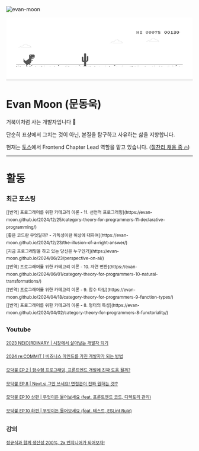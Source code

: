 <img src="https://komarev.com/ghpvc/?username=evan-moon&label=Profile%20views&color=0e75b6&style=flat" alt="evan-moon" />

![dino.gif](./dino.gif)

# Evan Moon (문동욱)

거북이처럼 사는 개발자입니다 🐢

단순히 표상에서 그치는 것이 아닌, 본질을 탐구하고 사유하는 삶을 지향합니다.

현재는 [토스](https://toss.im/)에서 Frontend Chapter Lead 역할을 맡고 있습니다. ([절찬리 채용 중 🔥](https://toss.im/career/job-detail?job_id=4664498003))

---


# 활동

### 최근 포스팅

<!-- BLOG-POST-LIST:START --><sup>[[번역] 프로그래머를 위한 카테고리 이론 - 11. 선언적 프로그래밍](https://evan-moon.github.io/2024/12/25/category-theory-for-programmers-11-declarative-programming/)</sup><br /><sup>[좋은 코드란 무엇일까? - 가독성이란 허상에 대하여](https://evan-moon.github.io/2024/12/23/the-illusion-of-a-right-answer/)</sup><br /><sup>[지금 프로그래밍을 하고 있는 당신은 누구인가](https://evan-moon.github.io/2024/06/23/perspective-on-ai/)</sup><br /><sup>[[번역] 프로그래머를 위한 카테고리 이론 - 10. 자연 변환](https://evan-moon.github.io/2024/06/01/category-theory-for-programmers-10-natural-transformations/)</sup><br /><sup>[[번역] 프로그래머를 위한 카테고리 이론 - 9. 함수 타입](https://evan-moon.github.io/2024/04/18/category-theory-for-programmers-9-function-types/)</sup><br /><sup>[[번역] 프로그래머를 위한 카테고리 이론 - 8. 펑터의 특성](https://evan-moon.github.io/2024/04/02/category-theory-for-programmers-8-functoriality/)</sup><br /><!-- BLOG-POST-LIST:END -->

### Youtube
<sup>[2023 NE(O)RDINARY | 시장에서 살아남는 개발자 되기](https://youtu.be/BuU7JVune-s?si=8YOIt54_1IPaUSyj)<sup>

<sup>[2024 re:COMMIT | 비즈니스 마인드를 가진 개발자가 되는 방법](https://youtu.be/NCZ2tpa8kiY?si=sWqGObwnzj5ntPiS)</sup>

<sup>[모닥불 EP.2 | 함수형 프로그래밍, 프론트엔드 개발에 진짜 도움 될까?](https://toss.tech/article/firesidechat_frontend_2)</sup>

<sup>[모닥불 EP.8 | Next.sj 그만 쓰세요! 면접관이 진짜 원하는 것!?](https://toss.tech/article/firesidechat_frontend_8)</sup>

<sup>[모닥불 EP.10 상편 | 무엇이든 물어보세요 (feat. 프론트엔드 코드, 디렉토리 관리)](https://toss.tech/article/firesidechat_frontend_10)</sup>

<sup>[모닥불 EP.10 하편 | 무엇이든 물어보세요 (feat. 테스트, ESLint Rule)](https://toss.tech/article/firesidechat_frontend_10a)</sup>

### 강의
<sup>[정규식과 함께 생산성 200%, 2x 엔지니어가 되어보자!](https://www.inflearn.com/course/실무-정규식?inst=2abd2192)</sup>
